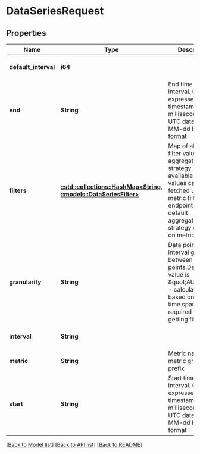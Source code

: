 # DataSeriesRequest

## Properties
Name | Type | Description | Notes
------------ | ------------- | ------------- | -------------
**default_interval** | **i64** |  | [optional] [default to null]
**end** | **String** | End time of interval. Can be expressed as timestamp in milliseconds or UTC date in yyyy-MM-dd HH:mm:ss format | [optional] [default to null]
**filters** | [**::std::collections::HashMap<String, ::models::DataSeriesFilter>**](DataSeriesFilter.md) | Map of allowed filter values and aggregation strategy. List of available filter values can be fetched using metric filters endpoint and default aggregation strategy depends on metric | [optional] [default to null]
**granularity** | **String** | Data points interval granularity between two data points.Default value is \&quot;AUTO\&quot; - calculated based on selected time span. Not required while getting filters. | [optional] [default to null]
**interval** | **String** |  | [optional] [default to null]
**metric** | **String** | Metric name or metric group prefix | [default to null]
**start** | **String** | Start time of interval. Can be expressed as timestamp in milliseconds or UTC date in yyyy-MM-dd HH:mm:ss format | [optional] [default to null]

[[Back to Model list]](../README.md#documentation-for-models) [[Back to API list]](../README.md#documentation-for-api-endpoints) [[Back to README]](../README.md)


